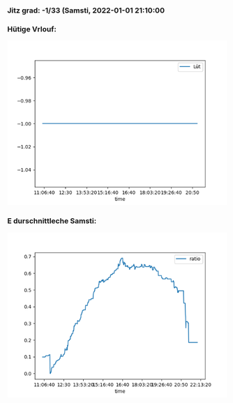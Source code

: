 ### Jitz grad: -1/33 (Samsti, 2022-01-01 21:10:00

### Hütige Vrlouf:
![Graph](Today.png)

### E durschnittleche Samsti:
![Graph](Samsti.png)